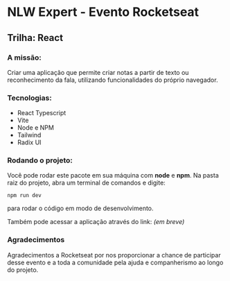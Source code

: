 # NLW Expert - Evento Rocketseat

## **Trilha**: React

### A missão:
  Criar uma aplicação que permite criar notas a partir de texto ou reconhecimento da fala, utilizando funcionalidades do próprio navegador.

### Tecnologias:
- React Typescript
- Vite
- Node e NPM
- Tailwind
- Radix UI

### Rodando o projeto:
  Você pode rodar este pacote em sua máquina com **node** e **npm**. Na pasta raiz do projeto, abra um terminal de comandos e digite:

  `npm run dev`

  para rodar o código em modo de desenvolvimento.

  Também pode acessar a aplicação através do link: *(em breve)*

###  Agradecimentos
  Agradecimentos a Rocketseat por nos proporcionar a chance de participar desse evento e a toda a comunidade pela ajuda e companherismo ao longo do projeto.
